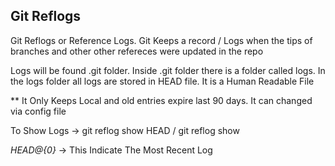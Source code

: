 ## Git Reflogs
Git Reflogs or Reference Logs. Git Keeps a record / Logs when the tips of branches and other other refereces
were updated in the repo

Logs will be found .git folder. Inside .git folder there is a folder called logs. In the logs folder all logs are stored in HEAD 
file. It is a Human Readable File

** It Only Keeps Local and old entries expire last 90 days. It can changed via config file

To Show Logs -> git reflog show HEAD / git reflog show <branch name>

*HEAD@{0}* -> This Indicate The Most Recent Log